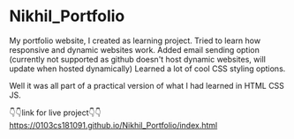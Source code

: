# Nikhil_Portfolio
My portfolio website, I created as learning project.
Tried to learn how responsive and dynamic websites work.
Added email sending option (currently not supported as github doesn't host dynamic websites, will update when hosted dynamically)
Learned a lot of cool CSS styling options.

Well it was all part of a practical version of what I had learned in HTML CSS JS.

👇👇link for live project👇👇
https://0103cs181091.github.io/Nikhil_Portfolio/index.html
